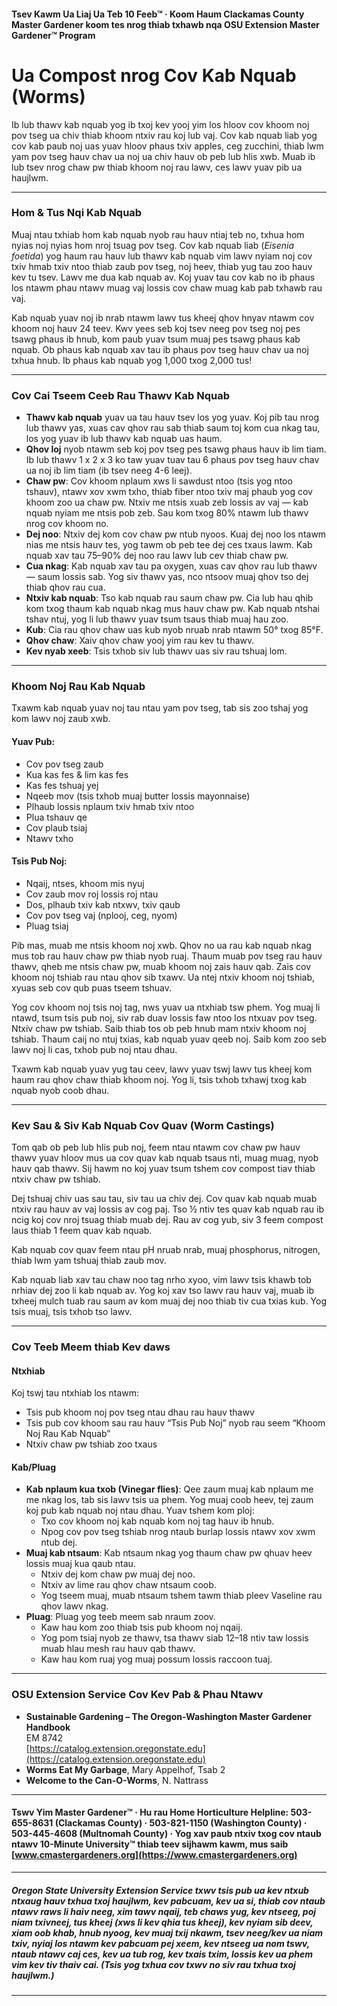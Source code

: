 #### Tsev Kawm Ua Liaj Ua Teb 10 Feeb™ · Koom Haum Clackamas County Master Gardener koom tes nrog thiab txhawb nqa OSU Extension Master Gardener™ Program

# Ua Compost nrog Cov Kab Nquab (Worms)

Ib lub thawv kab nquab yog ib txoj kev yooj yim los hloov cov khoom noj pov tseg ua chiv thiab khoom ntxiv rau koj lub vaj. Cov kab nquab liab yog cov kab paub noj uas yuav hloov phaus txiv apples, ceg zucchini, thiab lwm yam pov tseg hauv chav ua noj ua chiv hauv ob peb lub hlis xwb. Muab ib lub tsev nrog chaw pw thiab khoom noj rau lawv, ces lawv yuav pib ua haujlwm.

---

### Hom & Tus Nqi Kab Nquab

Muaj ntau txhiab hom kab nquab nyob rau hauv ntiaj teb no, txhua hom nyias noj nyias hom nroj tsuag pov tseg. Cov kab nquab liab (*Eisenia foetida*) yog haum rau hauv lub thawv kab nquab vim lawv nyiam noj cov txiv hmab txiv ntoo thiab zaub pov tseg, noj heev, thiab yug tau zoo hauv kev tu tsev. Lawv me dua kab nquab av. Koj yuav tau cov kab no ib phaus los ntawm phau ntawv muag vaj lossis cov chaw muag kab pab txhawb rau vaj.

Kab nquab yuav noj ib nrab ntawm lawv tus kheej qhov hnyav ntawm cov khoom noj hauv 24 teev. Kwv yees seb koj tsev neeg pov tseg noj pes tsawg phaus ib hnub, kom paub yuav tsum muaj pes tsawg phaus kab nquab. Ob phaus kab nquab xav tau ib phaus pov tseg hauv chav ua noj txhua hnub. Ib phaus kab nquab yog 1,000 txog 2,000 tus!

---

### Cov Cai Tseem Ceeb Rau Thawv Kab Nquab

- **Thawv kab nquab** yuav ua tau hauv tsev los yog yuav. Koj pib tau nrog lub thawv yas, xuas cav qhov rau sab thiab saum toj kom cua nkag tau, los yog yuav ib lub thawv kab nquab uas haum.
- **Qhov loj** nyob ntawm seb koj pov tseg pes tsawg phaus hauv ib lim tiam. Ib lub thawv 1 x 2 x 3 ko taw yuav tuav tau 6 phaus pov tseg hauv chav ua noj ib lim tiam (ib tsev neeg 4-6 leej).
- **Chaw pw**: Cov khoom nplaum xws li sawdust ntoo (tsis yog ntoo tshauv), ntawv xov xwm txho, thiab fiber ntoo txiv maj phaub yog cov khoom zoo ua chaw pw. Ntxiv me ntsis xuab zeb lossis av vaj — kab nquab nyiam me ntsis pob zeb. Sau kom txog 80% ntawm lub thawv nrog cov khoom no.
- **Dej noo**: Ntxiv dej kom cov chaw pw ntub nyoos. Kuaj dej noo los ntawm nias me ntsis hauv tes, yog tawm ob peb tee dej ces txaus lawm. Kab nquab xav tau 75–90% dej noo rau lawv lub cev thiab chaw pw.
- **Cua nkag**: Kab nquab xav tau pa oxygen, xuas cav qhov rau lub thawv — saum lossis sab. Yog siv thawv yas, nco ntsoov muaj qhov tso dej thiab qhov rau cua.
- **Ntxiv kab nquab**: Tso kab nquab rau saum chaw pw. Cia lub hau qhib kom txog thaum kab nquab nkag mus hauv chaw pw. Kab nquab ntshai tshav ntuj, yog li lub thawv yuav tsum tsaus thiab muaj hau zoo.
- **Kub**: Cia rau qhov chaw uas kub nyob nruab nrab ntawm 50° txog 85°F.
- **Qhov chaw**: Xaiv qhov chaw yooj yim rau kev tu thawv.
- **Kev nyab xeeb**: Tsis txhob siv lub thawv uas siv rau tshuaj lom.

---

### Khoom Noj Rau Kab Nquab

Txawm kab nquab yuav noj tau ntau yam pov tseg, tab sis zoo tshaj yog kom lawv noj zaub xwb.

#### Yuav Pub:

- Cov pov tseg zaub
- Kua kas fes & lim kas fes
- Kas fes tshuaj yej
- Nqeeb mov (tsis txhob muaj butter lossis mayonnaise)
- Plhaub lossis nplaum txiv hmab txiv ntoo
- Plua tshauv qe
- Cov plaub tsiaj
- Ntawv txho

#### Tsis Pub Noj:

- Nqaij, ntses, khoom mis nyuj
- Cov zaub mov roj lossis roj ntau
- Dos, plhaub txiv kab ntxwv, txiv qaub
- Cov pov tseg vaj (nplooj, ceg, nyom)
- Pluag tsiaj

Pib mas, muab me ntsis khoom noj xwb. Qhov no ua rau kab nquab nkag mus tob rau hauv chaw pw thiab nyob ruaj. Thaum muab pov tseg rau hauv thawv, qheb me ntsis chaw pw, muab khoom noj zais hauv qab. Zais cov khoom noj tshiab rau ntau qhov sib txawv. Ua ntej ntxiv khoom noj tshiab, xyuas seb cov qub puas tseem tshuav.

Yog cov khoom noj tsis noj tag, nws yuav ua ntxhiab tsw phem. Yog muaj li ntawd, tsum tsis pub noj, siv rab duav lossis faw ntoo los ntxuav pov tseg. Ntxiv chaw pw tshiab. Saib thiab tos ob peb hnub mam ntxiv khoom noj tshiab. Thaum caij no ntuj txias, kab nquab yuav qeeb noj. Saib kom zoo seb lawv noj li cas, txhob pub noj ntau dhau.

Txawm kab nquab yuav yug tau ceev, lawv yuav tswj lawv tus kheej kom haum rau qhov chaw thiab khoom noj. Yog li, tsis txhob txhawj txog kab nquab nyob coob dhau.

---

### Kev Sau & Siv Kab Nquab Cov Quav (Worm Castings)

Tom qab ob peb lub hlis pub noj, feem ntau ntawm cov chaw pw hauv thawv yuav hloov mus ua cov quav kab nquab tsaus nti, muag muag, nyob hauv qab thawv. Sij hawm no koj yuav tsum tshem cov compost tiav thiab ntxiv chaw pw tshiab.

Dej tshuaj chiv uas sau tau, siv tau ua chiv dej. Cov quav kab nquab muab ntxiv rau hauv av vaj lossis av cog paj. Tso ½ ntiv tes quav kab nquab rau ib ncig koj cov nroj tsuag thiab muab dej. Rau av cog yub, siv 3 feem compost laus thiab 1 feem quav kab nquab.

Kab nquab cov quav feem ntau pH nruab nrab, muaj phosphorus, nitrogen, thiab lwm yam tshuaj thiab zaub mov.

Kab nquab liab xav tau chaw noo tag nrho xyoo, vim lawv tsis khawb tob nrhiav dej zoo li kab nquab av. Yog koj xav tso lawv rau hauv vaj, muab ib txheej mulch tuab rau saum av kom muaj dej noo thiab tiv cua txias kub. Yog tsis muaj, tsis txhob tso lawv.

---

### Cov Teeb Meem thiab Kev daws

#### Ntxhiab

Koj tswj tau ntxhiab los ntawm:

- Tsis pub khoom noj pov tseg ntau dhau rau hauv thawv
- Tsis pub cov khoom sau rau hauv “Tsis Pub Noj” nyob rau seem “Khoom Noj Rau Kab Nquab”
- Ntxiv chaw pw tshiab zoo txaus

#### Kab/Pluag

- **Kab nplaum kua txob (Vinegar flies)**: Qee zaum muaj kab nplaum me me nkag los, tab sis lawv tsis ua phem. Yog muaj coob heev, tej zaum koj pub kab nquab noj ntau dhau. Yuav tshem kom ploj:
  - Txo cov khoom noj kab nquab kom noj tag hauv ib hnub.
  - Npog cov pov tseg tshiab nrog ntaub burlap lossis ntawv xov xwm ntub dej.
- **Muaj kab ntsaum**: Kab ntsaum nkag yog thaum chaw pw qhuav heev lossis muaj kua qaub ntau.
  - Ntxiv dej kom chaw pw muaj dej noo.
  - Ntxiv av lime rau qhov chaw ntsaum coob.
  - Yog tseem muaj, muab ntsaum tshem tawm thiab pleev Vaseline rau qhov lawv nkag.
- **Pluag**: Pluag yog teeb meem sab nraum zoov.
  - Kaw hau kom zoo thiab tsis pub khoom noj nqaij.
  - Yog pom tsiaj nyob ze thawv, tsa thawv siab 12–18 ntiv taw lossis muab hlau mesh rau hauv qab thawv.
  - Kaw hau kom ruaj yog muaj possum lossis raccoon tuaj.

---

### OSU Extension Service Cov Kev Pab & Phau Ntawv

- **Sustainable Gardening – The Oregon-Washington Master Gardener Handbook**  
  EM 8742  
  [https://catalog.extension.oregonstate.edu](https://catalog.extension.oregonstate.edu)
- **Worms Eat My Garbage**, Mary Appelhof, Tsab 2
- **Welcome to the Can-O-Worms**, N. Nattrass

---

#### Tswv Yim Master Gardener™ · Hu rau Home Horticulture Helpline: 503-655-8631 (Clackamas County) · 503-821-1150 (Washington County) · 503-445-4608 (Multnomah County) · Yog xav paub ntxiv txog cov ntaub ntawv 10-Minute University™ thiab teev sijhawm kawm, mus saib [www.cmastergardeners.org](https://www.cmastergardeners.org)

---

##### Oregon State University Extension Service txwv tsis pub ua kev ntxub ntxaug hauv txhua txoj haujlwm, kev pabcuam, kev ua si, thiab cov ntaub ntawv raws li haiv neeg, xim tawv nqaij, teb chaws yug, kev ntseeg, poj niam txivneej, tus kheej (xws li kev qhia tus kheej), kev nyiam sib deev, xiam oob khab, hnub nyoog, kev muaj txij nkawm, tsev neeg/kev ua niam txiv, nyiaj los ntawm kev pabcuam pej xeem, kev ntseeg ua nom tswv, ntaub ntawv caj ces, kev ua tub rog, kev txais txim, lossis kev ua phem vim kev tiv thaiv cai. (Tsis yog txhua cov txwv no siv rau txhua txoj haujlwm.)
---